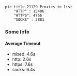 
```mermaid
pie title 21129 Proxies in list
    "HTTP" : 15406
    "HTTPS": 4756
    "SOCKS" : 3881
```

### Some Info
#### Average Timeout

- mixed: 4.6s
- http: 2.6s
- https: 7.6s
- socks: 6.4s